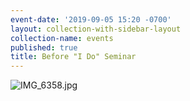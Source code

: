 ```yaml
---
event-date: '2019-09-05 15:20 -0700'
layout: collection-with-sidebar-layout
collection-name: events
published: true
title: Before "I Do" Seminar
---
```

![IMG_6358.jpg]({{site.baseurl}}/media/IMG_6358.jpg)
